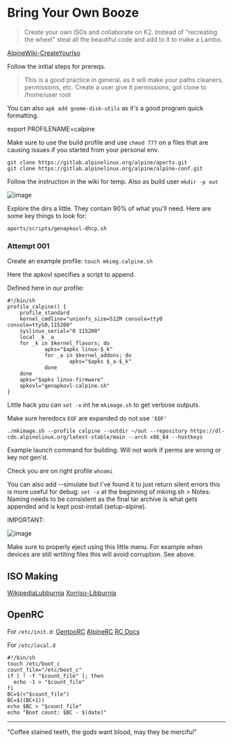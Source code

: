 # Bring Your Own Booze
> Create your own ISOs and collaborate on K2. Instead of "recreating the wheel" steal all the beautiful code and add to it to make a Lambo. 

[AlpineWiki-CreateYourIso](https://wiki.alpinelinux.org/wiki/How_to_make_a_custom_ISO_image_with_mkimage)

Follow the initial steps for prereqs. 
> This is a good practice in general, as it will make your paths cleaners, permissions, etc.
> Create a user give it permissions, got clone to /home/user root

You can also `apk add gnome-disk-utils` as it's a good program quick formatting. 

export PROFILENAME=calpine

Make sure to use the build profile and use `chmod 777` on a files that are causing issues if you started from your personal env.

```
git clone https://gitlab.alpinelinux.org/alpine/aports.git
git clone https://gitlab.alpinelinux.org/alpine/alpine-conf.git
```

Follow the instruction in the wiki for temp.
Also as build user `mkdir -p out`

![image](https://github.com/user-attachments/assets/2ba8cf03-bda6-4289-b6b9-c389957844d2)

Explore the dirs a little. They contain 90% of what you'll need. 
Here are some key things to look for:
```
aports/scripts/genapkovl-dhcp.sh
```

### Attempt 001 
Create an example profile:
`touch mkimg.calpine.sh`

Here the apkovl specifies a script to append. 

Defined here in our profile:

```
#!/bin/sh
profile_calpine() {
    profile_standard
    kernel_cmdline="unionfs_size=512M console=tty0 console=ttyS0,115200"
    syslinux_serial="0 115200"
    local _k _a
    for _k in $kernel_flavors; do
            apks="$apks linux-$_k"
            for _a in $kernel_addons; do
                    apks="$apks $_a-$_k"
            done
    done
    apks="$apks linux-firmware"
    apkovl="genapkovl-calpine.sh"
}
```

Little hack you can `set -x` int he `mkimage.sh` to get verbose outputs. 

Make sure heredocs `EOF` are expanded do not use `'EOF'`

```
./mkimage.sh --profile calpine --outdir ~/out --repository https://dl-cdn.alpinelinux.org/latest-stable/main --arch x86_64 --hostkeys
```

Example launch command for building. Will not work if perms are wrong or key not gen'd.

Check you are on right profile `whoami`

You can also add --simulate but I've found it to just return silent errors this is more useful for debug: `set -x` at the beginning of mkimg.sh                                                                                                                                                                                                                                                                                                                                                                                                                       > Notes: Naming needs to be consistent as the final tar archive is what gets appended and is kept post-install (setup-alpine). 

IMPORTANT:

![image](https://github.com/user-attachments/assets/8f1480fa-a5af-4431-9e5e-011157f92061)

Make sure to properly eject using this little menu. For example when devices are still wrtiting files this will avoid corruption. See above.

## ISO Making

[WikipediaLubburnia](https://en.wikipedia.org/wiki/Libburnia) 
[Xorriso-Libburnia](https://dev.lovelyhq.com/libburnia/web/wiki#news)

## OpenRC 

For `/etc/init.d`: 
[GentooRC](https://wiki.alpinelinux.org/wiki/Writing_Init_Scripts) 
[AlpineRC](https://wiki.gentoo.org/wiki/Handbook:X86/Working/Initscripts#Writing_initscripts)
[RC Docs](https://github.com/OpenRC/openrc/blob/master/service-script-guide.md)

For `/etc/local.d`
```
#!/bin/sh
touch /etc/boot_c
count_file="/etc/boot_c"
if [ ! -f "$count_file" ]; then
  echo -1 > "$count_file"
fi
BC=$(<"$count_file")
BC=$((BC+1))
echo $BC > "$count_file"
echo "Boot count: $BC - $(date)"
```

---

"Coffee stained teeth, the gods want blood, may they be merciful" 
